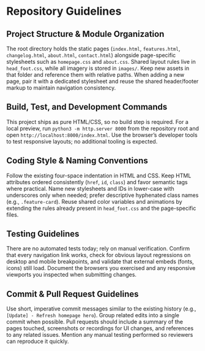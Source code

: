 # Repository Guidelines

## Project Structure & Module Organization
The root directory holds the static pages (`index.html`, `features.html`, `changelog.html`, `about.html`, `contact.html`) alongside page-specific stylesheets such as `homepage.css` and `about.css`. Shared layout rules live in `head_foot.css`, while all imagery is stored in `images/`. Keep new assets in that folder and reference them with relative paths. When adding a new page, pair it with a dedicated stylesheet and reuse the shared header/footer markup to maintain navigation consistency.

## Build, Test, and Development Commands
This project ships as pure HTML/CSS, so no build step is required. For a local preview, run `python3 -m http.server 8000` from the repository root and open `http://localhost:8000/index.html`. Use the browser’s developer tools to test responsive layouts; no additional tooling is expected.

## Coding Style & Naming Conventions
Follow the existing four-space indentation in HTML and CSS. Keep HTML attributes ordered consistently (`href`, `id`, `class`) and favor semantic tags where practical. Name new stylesheets and IDs in lower-case with underscores only when needed; prefer descriptive hyphenated class names (e.g., `.feature-card`). Reuse shared color variables and animations by extending the rules already present in `head_foot.css` and the page-specific files.

## Testing Guidelines
There are no automated tests today; rely on manual verification. Confirm that every navigation link works, check for obvious layout regressions on desktop and mobile breakpoints, and validate that external embeds (fonts, icons) still load. Document the browsers you exercised and any responsive viewports you inspected when submitting changes.

## Commit & Pull Request Guidelines
Use short, imperative commit messages similar to the existing history (e.g., `[Update] - Refresh homepage hero`). Group related edits into a single commit when possible. Pull requests should include a summary of the pages touched, screenshots or recordings for UI changes, and references to any related issues. Mention any manual testing performed so reviewers can reproduce it quickly.
